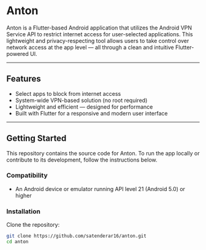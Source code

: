 # Anton

Anton is a Flutter-based Android application that utilizes the Android VPN Service API to restrict internet access for user-selected applications. This lightweight and privacy-respecting tool allows users to take control over network access at the app level — all through a clean and intuitive Flutter-powered UI.

---

## Features

- Select apps to block from internet access  
- System-wide VPN-based solution (no root required)  
- Lightweight and efficient — designed for performance  
- Built with Flutter for a responsive and modern user interface  

---

## Getting Started

This repository contains the source code for Anton. To run the app locally or contribute to its development, follow the instructions below.

### Compatibility

- An Android device or emulator running API level 21 (Android 5.0) or higher  

### Installation  

Clone the repository:

```bash
git clone https://github.com/satenderar16/anton.git
cd anton

